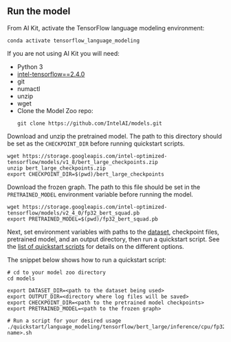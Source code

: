 <!--- 50. AI Kit -->
## Run the model

From AI Kit, activate the TensorFlow language modeling environment:
```
conda activate tensorflow_language_modeling
```

If you are not using AI Kit you will need:
* Python 3
* [intel-tensorflow==2.4.0](https://pypi.org/project/intel-tensorflow/)
* git
* numactl
* unzip
* wget
* Clone the Model Zoo repo:
  ```
  git clone https://github.com/IntelAI/models.git
  ```

Download and unzip the pretrained model. The path to this directory should
be set as the `CHECKPOINT_DIR` before running quickstart scripts.
```
wget https://storage.googleapis.com/intel-optimized-tensorflow/models/v1_8/bert_large_checkpoints.zip
unzip bert_large_checkpoints.zip
export CHECKPOINT_DIR=$(pwd)/bert_large_checkpoints
```

Download the frozen graph. The path to this file should be set in the
`PRETRAINED_MODEL` environment variable before running the model.
```
wget https://storage.googleapis.com/intel-optimized-tensorflow/models/v2_4_0/fp32_bert_squad.pb
export PRETRAINED_MODEL=$(pwd)/fp32_bert_squad.pb
```

Next, set environment variables with paths to the [dataset](#datasets),
checkpoint files, pretrained model, and an output directory, then run a
quickstart script. See the [list of quickstart scripts](#quick-start-scripts)
for details on the different options.

The snippet below shows how to run a quickstart script:
```
# cd to your model zoo directory
cd models

export DATASET_DIR=<path to the dataset being used>
export OUTPUT_DIR=<directory where log files will be saved>
export CHECKPOINT_DIR=<path to the pretrained model checkpoints>
export PRETRAINED_MODEL=<path to the frozen graph>

# Run a script for your desired usage
./quickstart/language_modeling/tensorflow/bert_large/inference/cpu/fp32/<script name>.sh
```
